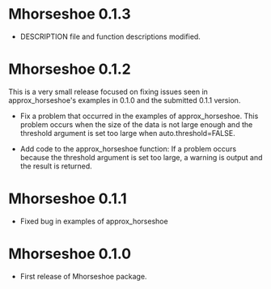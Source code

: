 # Mhorseshoe 0.1.3

* DESCRIPTION file and function descriptions modified.

# Mhorseshoe 0.1.2

This is a very small release focused on fixing issues seen in 
approx_horseshoe's examples in 0.1.0 and the submitted 0.1.1 version.

* Fix a problem that occurred in the examples of approx_horseshoe. This 
problem occurs when the size of the data is not large enough and the threshold 
argument is set too large when auto.threshold=FALSE.

* Add code to the approx_horseshoe function: If a problem occurs because the 
threshold argument is set too large, a warning is output and the result is 
returned.

# Mhorseshoe 0.1.1

* Fixed bug in examples of approx_horseshoe

# Mhorseshoe 0.1.0

* First release of Mhorseshoe package.
